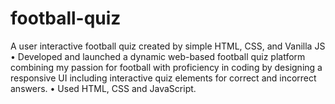 # football-quiz
A user interactive football quiz created by simple HTML, CSS, and Vanilla JS
• Developed and launched a dynamic web-based football quiz platform combining
my passion for football with proficiency in coding by designing a responsive UI
including interactive quiz elements for correct and incorrect answers.
• Used HTML, CSS and JavaScript.
